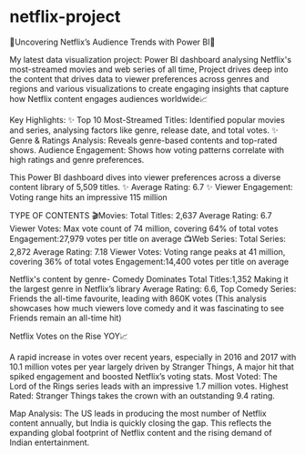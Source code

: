 # netflix-project
🚀Uncovering Netflix’s Audience Trends with Power BI🚀

My latest data visualization project: Power BI dashboard analysing Netflix's most-streamed movies and web series of all time, Project drives deep into the content that drives data to viewer preferences across genres and regions and various visualizations to create engaging insights that capture how Netflix content engages audiences worldwide📈

Key Highlights:
✨ Top 10 Most-Streamed Titles: Identified popular movies and series, analysing factors like genre, release date, and total votes.
✨ Genre & Ratings Analysis: Reveals genre-based contents and top-rated shows.
Audience Engagement: Shows how voting patterns correlate with high ratings and genre preferences.

This Power BI dashboard dives into viewer preferences across a diverse content library of 5,509 titles.
✨ Average Rating: 6.7
✨ Viewer Engagement: Voting range hits an impressive 115 million

TYPE OF CONTENTS
🎬Movies:
Total Titles: 2,637
Average Rating: 6.7
Viewer Votes: Max vote count of 74 million, covering 64% of total votes
Engagement:27,979 votes per title on average
📺Web Series:
Total Series: 2,872
Average Rating: 7.18
Viewer Votes: Voting range peaks at 41 million, covering 36% of total votes
Engagement:14,400 votes per title on average

Netflix's content by genre- Comedy Dominates
Total Titles:1,352 Making it the largest genre in Netflix’s library
Average Rating: 6.6,
Top Comedy Series: Friends the all-time favourite, leading with 860K votes
(This analysis showcases how much viewers love comedy and it was fascinating to see Friends remain an all-time hit)

Netflix Votes on the Rise YOY📈

A rapid increase in votes over recent years, especially in 2016 and 2017 with 10.1 million votes per year largely driven by Stranger Things, A major hit that spiked engagement and boosted Netflix’s voting stats.
Most Voted: The Lord of the Rings series leads with an impressive 1.7 million votes.
Highest Rated: Stranger Things takes the crown with an outstanding 9.4 rating.

Map Analysis: The US leads in producing the most number of Netflix content annually, but India is quickly closing the gap. This reflects the expanding global footprint of Netflix content and the rising demand of Indian entertainment.
